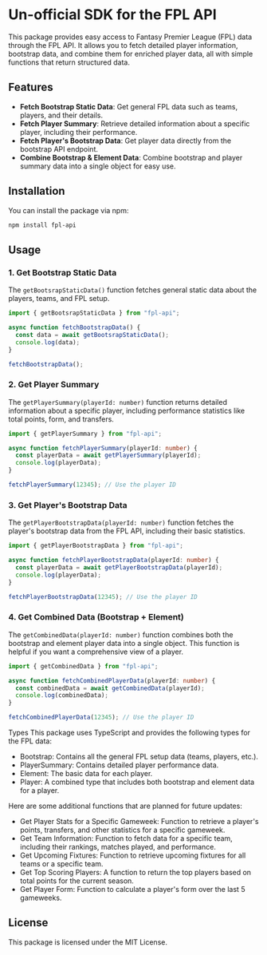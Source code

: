 # Un-official SDK for the FPL API

This package provides easy access to Fantasy Premier League (FPL) data through the FPL API. It allows you to fetch detailed player information, bootstrap data, and combine them for enriched player data, all with simple functions that return structured data.

## Features

- **Fetch Bootstrap Static Data**: Get general FPL data such as teams, players, and their details.
- **Fetch Player Summary**: Retrieve detailed information about a specific player, including their performance.
- **Fetch Player's Bootstrap Data**: Get player data directly from the bootstrap API endpoint.
- **Combine Bootstrap & Element Data**: Combine bootstrap and player summary data into a single object for easy use.

## Installation

You can install the package via npm:

```bash
npm install fpl-api
```

## Usage

### 1. Get Bootstrap Static Data

The `getBootsrapStaticData()` function fetches general static data about the players, teams, and FPL setup.

```typescript
import { getBootsrapStaticData } from "fpl-api";

async function fetchBootstrapData() {
  const data = await getBootsrapStaticData();
  console.log(data);
}

fetchBootstrapData();
```

### 2. Get Player Summary

The `getPlayerSummary(playerId: number)` function returns detailed information about a specific player, including performance statistics like total points, form, and transfers.

```typescript
import { getPlayerSummary } from "fpl-api";

async function fetchPlayerSummary(playerId: number) {
  const playerData = await getPlayerSummary(playerId);
  console.log(playerData);
}

fetchPlayerSummary(12345); // Use the player ID
```

### 3. Get Player's Bootstrap Data

The `getPlayerBootstrapData(playerId: number)` function fetches the player's bootstrap data from the FPL API, including their basic statistics.

```typescript
import { getPlayerBootstrapData } from "fpl-api";

async function fetchPlayerBootstrapData(playerId: number) {
  const playerData = await getPlayerBootstrapData(playerId);
  console.log(playerData);
}

fetchPlayerBootstrapData(12345); // Use the player ID
```

### 4. Get Combined Data (Bootstrap + Element)

The `getCombinedData(playerId: number)` function combines both the bootstrap and element player data into a single object. This function is helpful if you want a comprehensive view of a player.

```typescript
import { getCombinedData } from "fpl-api";

async function fetchCombinedPlayerData(playerId: number) {
  const combinedData = await getCombinedData(playerId);
  console.log(combinedData);
}

fetchCombinedPlayerData(12345); // Use the player ID
```

Types
This package uses TypeScript and provides the following types for the FPL data:

- Bootstrap: Contains all the general FPL setup data (teams, players, etc.).
- PlayerSummary: Contains detailed player performance data.
- Element: The basic data for each player.
- Player: A combined type that includes both bootstrap and element data for a player.

Here are some additional functions that are planned for future updates:

- Get Player Stats for a Specific Gameweek: Function to retrieve a player's points, transfers, and other statistics for a specific gameweek.
- Get Team Information: Function to fetch data for a specific team, including their rankings, matches played, and performance.
- Get Upcoming Fixtures: Function to retrieve upcoming fixtures for all teams or a specific team.
- Get Top Scoring Players: A function to return the top players based on total points for the current season.
- Get Player Form: Function to calculate a player's form over the last 5 gameweeks.

## License

This package is licensed under the MIT License.
